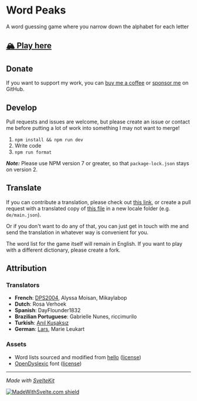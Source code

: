 # Word Peaks

A word guessing game where you narrow down the alphabet for each letter

## [🏔️ Play here](https://vegeta897.github.io/word-peaks/)

## Donate

If you want to support my work, you can [buy me a coffee](https://www.buymeacoffee.com/vegeta897) or [sponsor me](https://github.com/sponsors/vegeta897) on GitHub.

## Develop

Pull requests and issues are welcome, but please create an issue or contact me before putting a lot of work into something I may not want to merge!

1. `npm install && npm run dev`
2. Write code
3. `npm run format`

**_Note:_** Please use NPM version 7 or greater, so that `package-lock.json` stays on version 2.

## Translate

If you can contribute a translation, please check out [this link](https://crowdin.com/project/wordle-peaks), or create a pull request with a translated copy of [this file](https://github.com/vegeta897/word-peaks/blob/main/src/lib/translations/en/main.json) in a new locale folder (e.g. `de/main.json`).

Or if you don't want to do any of that, you can just get in touch with me and send the translation in whatever way is convenient for you.

The word list for the game itself will remain in English. If you want to play with a different dictionary, please create a fork.

## Attribution

### Translators

- **French**: [DPS2004](https://github.com/DPS2004), Alyssa Moisan, Mikaylabop
- **Dutch**: Rosa Verhoek
- **Spanish**: DayFlounder1832
- **Brazilian Portuguese**: Gabrielle Nunes, riccimurilo
- **Turkish**: [Anıl Kuşaksız](https://github.com/anilkusaksiz)
- **German**: [Lars](https://github.com/larswmh), Marie Leukart

### Assets

- Word lists sourced and modified from [hello](https://github.com/lynn/hello) ([license](https://github.com/vegeta897/word-peaks/blob/main/src/lib/words/LICENSE))
- [OpenDyslexic](https://opendyslexic.org/) font ([license](https://github.com/vegeta897/word-peaks/blob/main/static/font/LICENSE))

---

_Made with [SvelteKit](https://kit.svelte.dev/)_

[![MadeWithSvelte.com shield](https://madewithsvelte.com/storage/repo-shields/3728-shield.svg)](https://madewithsvelte.com/p/wordle-peaks/shield-link)
